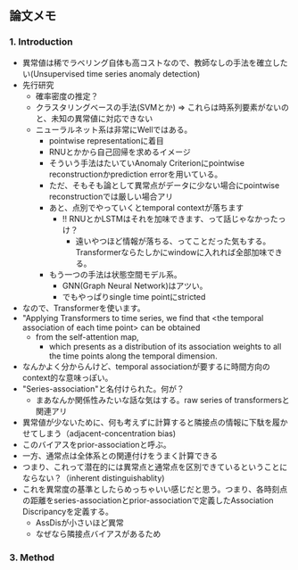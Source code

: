 ## 論文メモ

### 1. Introduction
* 異常値は稀でラベリング自体も高コストなので、教師なしの手法を確立したい(Unsupervised time series anomaly detection)
* 先行研究
    * 確率密度の推定？
    * クラスタリングベースの手法(SVMとか)
    ⇒ これらは時系列要素がないのと、未知の異常値に対応できない
    * ニューラルネット系は非常にWellではある。
        * pointwise representationに着目
        * RNUとかから自己回帰を求めるイメージ
        * そういう手法はたいていAnomaly Criterionにpointwise reconstructionかprediction errorを用いている。
        * ただ、そもそも論として異常点がデータに少ない場合にpointwise reconstructionでは厳しい場合アリ
        * あと、点別でやっていくとtemporal contextが落ちます
            * !! RNUとかLSTMはそれを加味できます、って話じゃなかったっけ？
                * 遠いやつほど情報が落ちる、ってことだった気もする。Transformerならたしかにwindowに入れれば全部加味できる。
        * もう一つの手法は状態空間モデル系。
            * GNN(Graph Neural Network)はアツい。
            * でもやっぱりsingle time pointにstricted
* なので、Transformerを使います。
* "Applying Transformers to time series, we find that <the temporal association of each time point\> can be obtained
    * from the self-attention map,
        * which presents as a distribution of its association weights to all the time points along the temporal dimension.
* なんかよく分からんけど、temporal associationが要するに時間方向のcontext的な意味っぽい。
* "Series-association"と名付けられた。何が？
    * まあなんか関係性みたいな話な気はする。raw series of transformersと関連アリ
* 異常値が少ないために、何も考えずに計算すると隣接点の情報に下駄を履かせてしまう（adjacent-concentration bias)
* このバイアスをprior-associationと呼ぶ。
* 一方、通常点は全体系との関連付けをうまく計算できる
* つまり、これって潜在的には異常点と通常点を区別できているということにならない？（inherent distinguishablity)
* これを異常度の基準としたらめっちゃいい感じだと思う。つまり、各時刻点の距離をseries-associationとprior-associationで定義したAssociation Discripancyを定義する。
    * AssDisが小さいほど異常
    * なぜなら隣接点バイアスがあるため

### 3. Method
